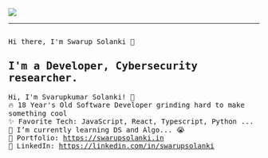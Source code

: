 <img src="https://raw.githubusercontent.com/swarupsolanki/swarupsolanki.in/main/img/bg-img/sso.png"/>
<hr></hr>
<img align="center">
    
 <samp>
    
Hi there, I'm Swarup Solanki 👋
    
## I'm a Developer, Cybersecurity researcher.

Hi, I'm Svarupkumar Solanki! 👋 <br>
    🔥 18 Year's Old Software Developer grinding hard to make something cool  <br>
    :sparkles: Favorite Tech: JavaScript, React, Typescript, Python ... <br>
    :notebook: I’m currently learning DS and Algo... 😭  <br>
    :art: Portfolio: https://swarupsolanki.in <br>
    :briefcase: LinkedIn: https://linkedin.com/in/swarupsolanki <br>
</samp>
    
</p>

